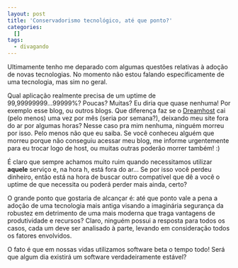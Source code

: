 ```yaml
--- 
layout: post
title: 'Conservadorismo tecnológico, até que ponto?'
categories: 
  []
tags:
  - divagando
---
```



Ultimamente tenho me deparado com algumas questões relativas à adoção de novas tecnologias. No momento não estou falando especificamente de uma tecnologia, mas sim no geral.

Qual aplicação realmente precisa de um uptime de 99,99999999...99999%? Poucas? Muitas? Eu diria que quase nenhuma! Por exemplo esse blog, ou outros blogs. Que diferença faz se o [Dreamhost][dh] cai (pelo menos) uma vez por mês (seria por semana?), deixando meu site fora do ar por algumas horas? Nesse caso pra mim nenhuma, ninguém morreu por isso. Pelo menos não que eu saiba. Se você conheceu alguém que morreu porque não conseguiu acessar meu blog, me informe urgentemente para eu trocar logo de host, ou muitas outras poderão morrer também! :)

É claro que sempre achamos muito ruim quando necessitamos utilizar __aquele__ serviço e, na hora h, está fora do ar... Se por isso você perdeu dinheiro, então está na hora de buscar outro compatível que dê a você o uptime de que necessita ou poderá perder mais ainda, certo?

O grande ponto que gostaria de alcançar é: até que ponto vale a pena a adoção de uma tecnologia mais antiga visando a imaginária segurança da robustez em detrimento de uma mais moderna que traga vantagens de produtividade e recursos? Claro, ninguém possui a resposta para todos os casos, cada um deve ser analisado à parte, levando em consideração todos os fatores envolvidos.

O fato é que em nossas vidas utilizamos software beta o tempo todo! Será que algum dia existirá um software verdadeiramente estável?

[dh]: http://www.dreamhost.com

